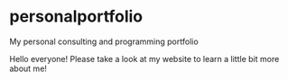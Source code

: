 # personalportfolio
My personal consulting and programming portfolio

Hello everyone! Please take a look at my website to learn a little bit more about me! 
